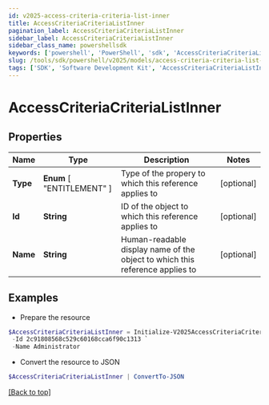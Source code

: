 ```yaml
---
id: v2025-access-criteria-criteria-list-inner
title: AccessCriteriaCriteriaListInner
pagination_label: AccessCriteriaCriteriaListInner
sidebar_label: AccessCriteriaCriteriaListInner
sidebar_class_name: powershellsdk
keywords: ['powershell', 'PowerShell', 'sdk', 'AccessCriteriaCriteriaListInner', 'V2025AccessCriteriaCriteriaListInner'] 
slug: /tools/sdk/powershell/v2025/models/access-criteria-criteria-list-inner
tags: ['SDK', 'Software Development Kit', 'AccessCriteriaCriteriaListInner', 'V2025AccessCriteriaCriteriaListInner']
---
```



# AccessCriteriaCriteriaListInner

## Properties

Name | Type | Description | Notes
------------ | ------------- | ------------- | -------------
**Type** |  **Enum** [  "ENTITLEMENT" ] | Type of the propery to which this reference applies to | [optional] 
**Id** | **String** | ID of the object to which this reference applies to | [optional] 
**Name** | **String** | Human-readable display name of the object to which this reference applies to | [optional] 

## Examples

- Prepare the resource
```powershell
$AccessCriteriaCriteriaListInner = Initialize-V2025AccessCriteriaCriteriaListInner  -Type ENTITLEMENT `
 -Id 2c91808568c529c60168cca6f90c1313 `
 -Name Administrator
```

- Convert the resource to JSON
```powershell
$AccessCriteriaCriteriaListInner | ConvertTo-JSON
```


[[Back to top]](#) 

